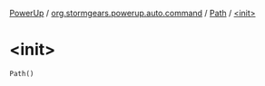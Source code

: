 [PowerUp](../../index.md) / [org.stormgears.powerup.auto.command](../index.md) / [Path](index.md) / [&lt;init&gt;](./-init-.md)

# &lt;init&gt;

`Path()`